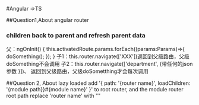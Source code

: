 #Angular =>TS

##Question1,About angular router
### children back to parent and refresh parent data
   父：ngOnInit() {
        this.activatedRoute.params.forEach((params:Params)=>{
             doSomething();
        });
    }
  子1：this.router.navigate(['XXX'])返回到父级路由，父级doSomething不会调用
  子2：this.router.navigate(['department', {带任何的json参数 }])、
       返回到父级路由，父级doSometthing才会每次调用
   
##Question 2, About lazy loaded 
 add  '{ path: '{router name}', loadChildren: '{module path}}#{module name}' }' to root router, and the module router root path replace 'router name' with ""